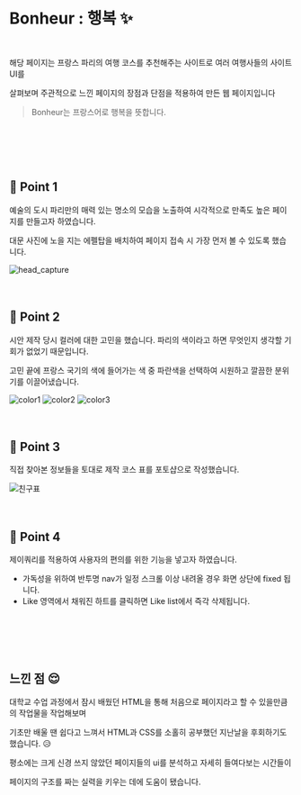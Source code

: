 # Bonheur : 행복 :sparkles:
<br/>

해당 페이지는 프랑스 파리의 여행 코스를 추천해주는 사이트로 여러 여행사들의 사이트 UI를 

살펴보며 주관적으로 느낀 페이지의 장점과 단점을 적용하여 만든 웹 페이지입니다 

>Bonheur는 프랑스어로 행복을 뜻합니다.

<br/><br/><br/><br/>

## :blue_heart: Point 1

예술의 도시 파리만의 매력 있는 명소의 모습을 노출하여 시각적으로 만족도 높은 페이지를 만들고자 하였습니다.

대문 사진에 노을 지는 에펠탑을 배치하여 페이지 접속 시 가장 먼저 볼 수 있도록 했습니다.


![head_capture](https://user-images.githubusercontent.com/114633681/214850729-4da54114-9911-4a5b-8bc3-9710ef72e70f.PNG)
<br/><br/><br/>

## :blue_heart: Point 2

시안 제작 당시 컬러에 대한 고민을 했습니다. 파리의 색이라고 하면 무엇인지 생각할 기회가 없었기 때문입니다.

고민 끝에 프랑스 국기의 색에 들어가는 색 중 파란색을 선택하여 시원하고 깔끔한 분위기를 이끌어냈습니다.

![color1](https://user-images.githubusercontent.com/114633681/214852109-53bd0101-ff7f-420e-99a6-ebd46d9287d6.png) ![color2](https://user-images.githubusercontent.com/114633681/214852119-bb27c463-88c2-45fd-a779-e397d5ee9096.png) ![color3](https://user-images.githubusercontent.com/114633681/214852133-2ffdc207-0013-482d-9e4e-46687343df33.png)
<br/><br/><br/>

## :blue_heart: Point 3
직접 찾아본 정보들을 토대로 제작 코스 표를 포토샵으로 작성했습니다. 

![친구표](https://user-images.githubusercontent.com/114633681/214853280-40bf4c76-f22b-474d-ab6f-e6a01795d561.png)
<br/><br/><br/>

## :blue_heart: Point 4

제이쿼리를 적용하여 사용자의 편의를 위한 기능을 넣고자 하였습니다. 
- 가독성을 위하여 반투명 nav가 일정 스크롤 이상 내려올 경우 화면 상단에 fixed 됩니다. 
- Like 영역에서 채워진 하트를 클릭하면 Like list에서 즉각 삭제됩니다. 

<br/><br/><br/><br/>
## 느낀 점 :relieved:

대학교 수업 과정에서 잠시 배웠던 HTML을 통해 처음으로 페이지라고 할 수 있을만큼의 작업물을 작업해보며

기초만 배울 땐 쉽다고 느껴서 HTML과 CSS를 소홀히 공부했던 지난날을 후회하기도 했습니다. :disappointed_relieved:

평소에는 크게 신경 쓰지 않았던 페이지들의 ui를 분석하고 자세히 들여다보는 시간들이 

페이지의 구조를 짜는 실력을 키우는 데에 도움이 됐습니다. 

